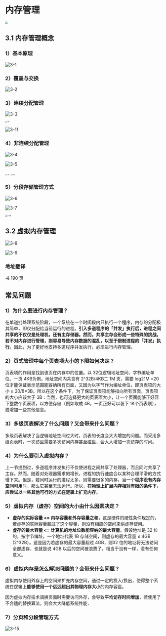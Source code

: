# 内存管理

<img src="./doc/3-0.png" style="zoom:50%;" />

## 3.1 内存管理概念

### 1）基本原理

![3-1](./doc/3-1.png)

### 2）覆盖与交换

![3-2](./doc/3-2.png)

### 3）连续分配管理

![3-3](./doc/3-3.png)

<img src="./doc/3-10.png" alt="3-10" style="zoom:30%;" />

![3-11](./doc/3-11.png)

### 4）非连续分配管理

![3-4](./doc/3-4.png)

![3-5](./doc/3-5.png)

<img src="./doc/3-12.png" alt="3-12" style="zoom:30%;" />

<img src="./doc/3-13.png" alt="3-13" style="zoom:30%;" />

### 5）分段存储管理方式

![3-6](./doc/3-6.png)

![3-7](./doc/3-7.png)

<img src="./doc/3-14.png" alt="3-14" style="zoom:40%;" />

## 3.2 虚拟内存管理

![3-8](./doc/3-8.png)

![3-9](./doc/3-9.png)

### 地址翻译

书 190 页

## 常见问题

### 1）为什么要进行内存管理？

在单道批处理系统阶段，一个系统在一个时间段内只执行一个程序，内存的分配极其简单，即仅分配给当前运行的进程。**引入多道程序的「并发」执行后，进程之间共享的不仅仅是处理机，还有主存储器。然而，共享主存会形成一些特殊的挑战。若不对内存进行管理，则容易导致内存数据的混乱，以至于限制进程的「并发」执行**。因此，为了更好地支持多道程序并发执行，必须进行内存管理。

### 2）页式管理中每个页表项大小的下限如何决定？

页表项的作用是找到该页在内存中的位置。以 32位逻辑地址空间、字节编址单位、一页 4KB为例，地址空间内共含有 2^32B/4KB二 1M 页，需要 log21M =20 位才能保证表示范围能容纳所有页面，又因为以字节作为编址单位，即页表项的大小 ≥ 20/8=3B。所以在这个条件下，为了保证页表项能够指向所有页面，页表项的大小应该大于 3B：当然，也可选择更大的页表项大小，让一个页面能够正好容下整数个页表项，以方便存储（例如取成 4B，一页正好可以装下 1K个页表项），或增加一些其他信息。

### 3）多级页表解决了什么问题？又会带来什么问题？

多级页表解决了当逻辑地址空间过大时，页表的长度会大大增加的问题。而采用多级页表时，一次访盘需要多次访问内存甚至磁盘，会大大增加一次访存的时间。

### 4）为什么要引入虛拟内存？

上一节提到过，多道程序并发执行不仅使进程之间共享了处理器，而且同时共享了主存。然而，随着对处理器需求的增长，进程的执行速度会以某种合理平滑的方式慢下来。但是，若同时运行的进程太多，则需要很多的内存，当一个**程序没有内存空间可用**时，那么它甚至无法运行。所以，**在物理上扩展内存相对有限的条件下，应尝试以一些其他可行的方式在逻辑上扩充内存**。

### 5）虛拟内存（虚存）空间的大小由什么因素决定？

- **虚存的实际容量 <= 内存容量和外存容量之和**，这是硬件的硬性条件规定的，若虛存的实际容量超过了这个容量，则没有相应的空间来供虚存使用。
- **虚存的最大容量 <= 计算机的地址位数能容纳的最大容量**。假设地址是 32 位的，按字节编址，一个地址代表 1B 存储空间，则虚存的最大容量 ≤ 4GB (2^32B）。这是因为若虚存的最大容量超过 4GB，则32 位的地址将无法访问全部虚存，也就是说 4GB 以后的空间被浪费了，相当于没有一样，没有任何意义。

### 6）虛拟内存是怎么解决问题的？会带来什么问题？

虚拟内存使用外存上的空间来扩充内存空间，通过一定的换入/换出，使得整个系统在逻辑上**能够使用一个远远超出其物理内存大小**的内存容盘。

因为虚拟内存技术调换页面时需要访问外存，会导致**平均访存时间增加**，若使用了不合适的替换算法，则会大大降低系统性能．

### 7）分页和分段管理方式

![3-15](./doc/3-15.png)